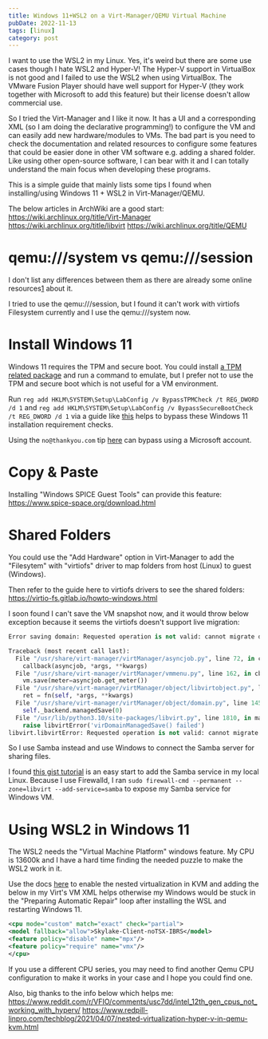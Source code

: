 ```yaml
---
title: Windows 11+WSL2 on a Virt-Manager/QEMU Virtual Machine
pubDate: 2022-11-13
tags: [linux]
category: post
---
```


I want to use the WSL2 in my Linux. Yes, it's weird but there are some use cases though I hate WSL2 and Hyper-V! The Hyper-V support in VirtualBox is not good and I failed to use the WSL2 when using VirtualBox. The VMware Fusion Player should have well support for Hyper-V (they work together with Microsoft to add this feature) but their license doesn't allow commercial use.

So I tried the Virt-Manager and I like it now. It has a UI and a corresponding XML (so I am doing the declarative programming!) to configure the VM and can easily add new hardware/modules to VMs. The bad part is you need to check the documentation and related resources to configure some features that could be easier done in other VM software e.g. adding a shared folder. Like using other open-source software, I can bear with it and I can totally understand the main focus when developing these programs.

This is a simple guide that mainly lists some tips I found when installing/using Windows 11 + WSL2 in Virt-Manager/QEMU.

The below articles in ArchWiki are a good start:
<https://wiki.archlinux.org/title/Virt-Manager>
<https://wiki.archlinux.org/title/libvirt>
<https://wiki.archlinux.org/title/QEMU>

# qemu:///system vs qemu:///session

I don't list any differences between them as there are already some online resources[1] about it.

I tried to use the qemu:///session, but I found it can't work with virtiofs Filesystem currently and I use the qemu:///system now.

# Install Windows 11

Windows 11 requires the TPM and secure boot. You could install [a TPM related package](https://wiki.archlinux.org/title/QEMU#Trusted_Platform_Module_emulation) and run a command to emulate, but I prefer not to use the TPM and secure boot which is not useful for a VM environment.

Run `reg add HKLM\SYSTEM\Setup\LabConfig /v BypassTPMCheck /t REG_DWORD /d 1` and `reg add HKLM\SYSTEM\Setup\LabConfig /v BypassSecureBootCheck /t REG_DWORD /d 1` via a guide like [this](https://www.prime-expert.com/articles/b37/solving-this-pc-cant-run-windows-11-problem/) helps to bypass these Windows 11 installation requirement checks.

Using the `no@thankyou.com` tip [here](https://superuser.com/a/1744964) can bypass using a Microsoft account.

# Copy & Paste

Installing "Windows SPICE Guest Tools" can provide this feature: <https://www.spice-space.org/download.html>

# Shared Folders

You could use the "Add Hardware" option in Virt-Manager to add the "Filesytem" with "virtiofs" driver to map folders from host (Linux) to guest (Windows).

Then refer to the guide here to virtiofs drivers to see the shared folders: <https://virtio-fs.gitlab.io/howto-windows.html>

I soon found I can't save the VM snapshot now, and it would throw below exception because it seems the virtiofs doesn't support live migration:

```python
Error saving domain: Requested operation is not valid: cannot migrate domain: non-migratable device: 0000:00:02.4:00.0/vhost-user-fs

Traceback (most recent call last):
  File "/usr/share/virt-manager/virtManager/asyncjob.py", line 72, in cb_wrapper
    callback(asyncjob, *args, **kwargs)
  File "/usr/share/virt-manager/virtManager/vmmenu.py", line 162, in cb
    vm.save(meter=asyncjob.get_meter())
  File "/usr/share/virt-manager/virtManager/object/libvirtobject.py", line 57, in newfn
    ret = fn(self, *args, **kwargs)
  File "/usr/share/virt-manager/virtManager/object/domain.py", line 1450, in save
    self._backend.managedSave(0)
  File "/usr/lib/python3.10/site-packages/libvirt.py", line 1810, in managedSave
    raise libvirtError('virDomainManagedSave() failed')
libvirt.libvirtError: Requested operation is not valid: cannot migrate domain: non-migratable device: 0000:00:02.4:00.0/vhost-user-fs
```

So I use Samba instead and use Windows to connect the Samba server for sharing files.

I found [this gist tutorial](https://gist.github.com/suzker/562dc80e51841847e8d9) is an easy start to add the Samba service in my local Linux. Because I use Firewalld, I ran `sudo firewall-cmd --permanent --zone=libvirt --add-service=samba` to expose my Samba service for Windows VM.

# Using WSL2 in Windows 11

The WSL2 needs the "Virtual Machine Platform" windows feature. My CPU is 13600k and I have a hard time finding the needed puzzle to make the WSL2 work in it.

Use the docs [here](https://docs.fedoraproject.org/en-US/quick-docs/using-nested-virtualization-in-kvm/) to enable the nested virtualization in KVM and adding the below in my Virt's VM XML helps otherwise my Windows would be stuck in the "Preparing Automatic Repair" loop after installing the WSL and restarting Windows 11.

```xml
<cpu mode="custom" match="exact" check="partial">
<model fallback="allow">Skylake-Client-noTSX-IBRS</model>
<feature policy="disable" name="mpx"/>
<feature policy="require" name="vmx"/>
</cpu>
```

If you use a different CPU series, you may need to find another Qemu CPU configuration to make it works in your case and I hope you could find one.

Also, big thanks to the info below which helps me:
<https://www.reddit.com/r/VFIO/comments/usc7dd/intel_12th_gen_cpus_not_working_with_hyperv/>
<https://www.redpill-linpro.com/techblog/2021/04/07/nested-virtualization-hyper-v-in-qemu-kvm.html>

[1]: https://blog.wikichoon.com/2016/01/qemusystem-vs-qemusession.html
